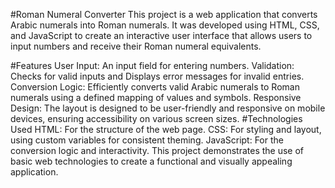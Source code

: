


#Roman Numeral Converter
This project is a web application that converts Arabic numerals into Roman numerals. It was developed using HTML, CSS, and JavaScript to create an interactive user interface that allows users to input numbers and receive their Roman numeral equivalents.

#Features
User Input: An input field for entering numbers.
Validation: Checks for valid inputs and  Displays error messages for invalid entries.
Conversion Logic: Efficiently converts valid Arabic numerals to Roman numerals using a defined mapping of values and symbols.
Responsive Design: The layout is designed to be user-friendly and responsive on mobile devices, ensuring accessibility on various screen sizes.
#Technologies Used
HTML: For the structure of the web page.
CSS: For styling and layout, using custom variables for consistent theming.
JavaScript: For the conversion logic and interactivity.
This project demonstrates the use of basic web technologies to create a functional and visually appealing application.

